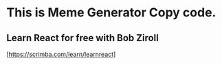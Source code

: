 # This is Meme Generator Copy code.

## Learn React for free with Bob Ziroll

[https://scrimba.com/learn/learnreact]

